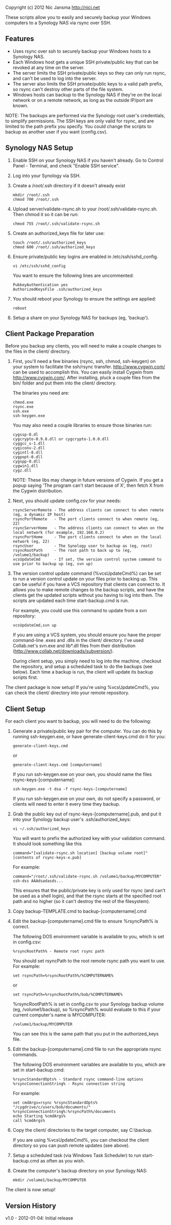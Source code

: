 Copyright (c) 2012 Nic Jansma
http://nicj.net

These scripts allow you to easily and securely backup your Windows computers to a Synology NAS via rsync over SSH.

Features
--------
* Uses rsync over ssh to securely backup your Windows hosts to a Synology NAS.
* Each Windows host gets a unique SSH private/public key that can be revoked at any time on the server.
* The server limits the SSH private/public keys so they can only run rsync, and can't be used to log into the server.
* The server also limits the SSH private/public keys to a valid path prefix, so rsync can't destroy other parts of the file system.
* Windows hosts can backup to the Synology NAS if they're on the local network or on a remote network, as long as the outside IP/port are known.

NOTE: The backups are performed via the Synology root user's credentials, to simplify permissions.  The SSH keys are only valid for
rsync, and are limited to the path prefix you specify.  You could change the scripts to backup as another user if you want (config.csv).

Synology NAS Setup
--------------
1.  Enable SSH on your Synology NAS if you haven't already.  Go to Control Panel - Terminal, and check "Enable SSH service".

2.  Log into your Synology via SSH.

3.  Create a /root/.ssh directory if it doesn't already exist

        mkdir /root/.ssh
        chmod 700 /root/.ssh

4.  Upload server/validate-rsync.sh to your /root/.ssh/validate-rsync.sh.  Then chmod it so it can be run:

        chmod 755 /root/.ssh/validate-rsync.sh

5.  Create an authorized_keys file for later use:

        touch /root/.ssh/authorized_keys
        chmod 600 /root/.ssh/authorized_keys

6.  Ensure private/public key logins are enabled in /etc/ssh/sshd_config.

        vi /etc/ssh/sshd_config

    You want to ensure the following lines are uncommented:

        PubkeyAuthentication yes
        AuthorizedKeysFile .ssh/authorized_keys

7.  You should reboot your Synology to ensure the settings are applied:

        reboot

8.  Setup a share on your Synology NAS for backups (eg, 'backup').

Client Package Preparation
--------------------------
Before you backup any clients, you will need to make a couple changes to the files in the client/ directory.

1.  First, you'll need a few binaries (rsync, ssh, chmod, ssh-keygen) on your system to facilitate the ssh/rsync transfer.
    http://www.cygwin.com/ can be used to accomplish this.  You can easily install Cygwin from http://www.cygwin.com/.
    After installing, pluck a couple files from the bin/ folder and put them into the client/ directory.

    The binaries you need are:

        chmod.exe
        rsync.exe
        ssh.exe
        ssh-keygen.exe

    You may also need a couple libraries to ensure those binaries run:

        cygssp-0.dl
        cygcrypto-0.9.8.dll or cygcrypto-1.0.0.dll
        cyggcc_s-1.dll
        cygiconv-2.dll
        cygintl-8.dll
        cygpopt-0.dll
        cygspp-0.dll
        cygwin1.dll
        cygz.dll

    NOTE: These libs may change in future versions of Cygwin.  If you get a popup saying 'The program can't start because of X',
    then fetch X from the Cygwin distribution.

2.  Next, you should update config.csv for your needs:

        rsyncServerRemote - The address clients can connect to when remote (eg, a dynamic IP host)
        rsyncPortRemote   - The port clients connect to when remote (eg, 22)
        rsyncServerHome   - The address clients can connect to when on the local network (for example, 192.168.0.2)
        rsyncPortHome     - The port clients connect to when on the local network (eg, 22)
        rsyncUser         - The Synology user to backup as (eg, root)
        rsyncRootPath     - The root path to back up to (eg, /volume1/backup)
        vcsUpdateCmd      - If set, the version control system command to use prior to backup up (eg, svn up)

3.  The version control update command (%vcsUpdateCmd%) can be set to run a version control update on your files prior
    to backing up.  This can be useful if you have a VCS repository that clients can connect to.
    It allows you to make remote changes to the backup scripts, and have the clients get the updated scripts
    without you having to log into them.  The scripts are updated each time start-backup.cmd is run.

    For example, you could use this command to update from a svn repository:

        vcsUpdateCmd,svn up

    If you are using a VCS system, you should ensure you have the proper command-line .exes and .dlls in the client/
    directory.  I've used Collab.net's svn.exe and lib*.dll files from their distribution (http://www.collab.net/downloads/subversion/).

    During client setup, you simply need to log into the machine, checkout the repository, and setup a scheduled task
    to do the backups (see below).  Each time a backup is run, the client will update its backup scripts first.

The client package is now setup!  If you're using %vcsUpdateCmd%, you can check the client/ directory into your remote repository.

Client Setup
------------
For each client you want to backup, you will need to do the following:

1.  Generate a private/public key pair for the computer.  You can do this by running ssh-keygen.exe, or have
    generate-client-keys.cmd do it for you:

        generate-client-keys.cmd
    or

        generate-client-keys.cmd [computername]

    If you run ssh-keygen.exe on your own, you should name the files rsync-keys-[computername]:

        ssh-keygen.exe -t dsa -f rsync-keys-[computername]

    If you run ssh-keygen.exe on your own, do not specify a password, or clients will need to enter it every time
    they backup.

2.  Grab the public key out of rsync-keys-[computername].pub, and put it into your Synology backup
    user's .ssh/authorized_keys:

        vi ~/.ssh/authorized_keys

    You will want to prefix the authorized key with your validation command.  It should look something like this

        command="[validate-rsync.sh location] [backup volume root]" [contents of rsync-keys-x.pub]

    For example:

        command="/root/.ssh/validate-rsync.sh /volume1/backup/MYCOMPUTER" ssh-dss AAAdsadasds...

    This ensures that the public/private key is only used for rsync (and can't be used as a shell login), and
    that the rsync starts at the specified root path and no higher (so it can't destroy the rest of the filesystem).

3.  Copy backup-TEMPLATE.cmd to backup-[computername].cmd

4.  Edit the backup-[computername].cmd file to ensure %rsyncPath% is correct.

    The following DOS environment variable is available to you, which is set in config.csv:

        %rsyncRootPath% - Remote root rsync path

    You should set rsyncPath to the root remote rsync path you want to use.  For example:

        set rsyncPath=%rsyncRootPath%/%COMPUTERNAME%

    or

        set rsyncPath=%rsyncRootPath%/bob/%COMPUTERNAME%

    %rsyncRootPath% is set in config.csv to your Synology backup volume (eg, /volume1/backup), so %rsyncPath% would evaluate to
    this if your current computer's name is MYCOMPUTER:

        /volume1/backup/MYCOMPUTER

    You can see this is the same path that you put in the authorized_keys file.

5.  Edit the backup-[computername].cmd file to run the appropriate rsync commands.

    The following DOS environment variables are available to you, which are set in start-backup.cmd:

        %rsyncStandardOpts% - Standard rsync command-line options
        %rsyncConnectionString% - Rsync connection string

    For example:

        set cmdArgs=rsync %rsyncStandardOpts% "/cygdrive/c/users/bob/documents/" %rsyncConnectionString%:%rsyncPath%/documents
        echo Starting %cmdArgs%
        call %cmdArgs%

6.  Copy the client/ directories to the target computer, say C:\backup.

    If you are using %vcsUpdateCmd%, you can checkout the client directory so you can push remote updates (see above).

7.  Setup a scheduled task (via Windows Task Scheduler) to run start-backup.cmd as often as you wish.

8.  Create the computer's backup directory on your Synology NAS:

        mkdir /volume1/backup/MYCOMPUTER

The client is now setup!

Version History
---------------
v1.0 - 2012-01-04: Initial release